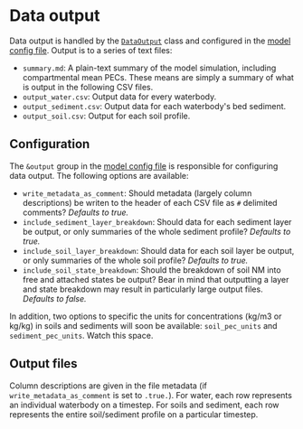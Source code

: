 # Data output

Data output is handled by the [`DataOutput`](../src/Data/DataOutputModule.f90) class and configured in the [model config file](../config/config.example.nml). Output is to a series of text files:

- `summary.md`: A plain-text summary of the model simulation, including compartmental mean PECs. These means are simply a summary of what is output in the following CSV files.
- `output_water.csv`: Output data for every waterbody.
- `output_sediment.csv`: Output data for each waterbody's bed sediment.
- `output_soil.csv`: Output for each soil profile.
<!-- - `output_soil_biota.csv`: Output data for biota in each soil profile. -->
<!-- - `output_water_biota.csv`: Output data for biota in each water body. -->

## Configuration

The `&output` group in the [model config file](../config.example.nml) is responsible for configuring data output. The following options are available:

- `write_metadata_as_comment`: Should metadata (largely column descriptions) be writen to the header of each CSV file as `#` delimited comments? *Defaults to true.* 
- `include_sediment_layer_breakdown`: Should data for each sediment layer be output, or only summaries of the whole sediment profile? *Defaults to true.*
- `include_soil_layer_breakdown`: Should data for each soil layer be output, or only summaries of the whole soil profile? *Defaults to true.*
- `include_soil_state_breakdown`: Should the breakdown of soil NM into free and attached states be output? Bear in mind that outputting a layer and state breakdown may result in particularly large output files. *Defaults to false.*

In addition, two options to specific the units for concentrations (kg/m3 or kg/kg) in soils and sediments will soon be available: `soil_pec_units` and `sediment_pec_units`. Watch this space.

## Output files

Column descriptions are given in the file metadata (if `write_metadata_as_comment` is set to `.true.`). For water, each row represents an individual waterbody on a timestep. For soils and sediment, each row represents the entire soil/sediment profile on a particular timestep.
